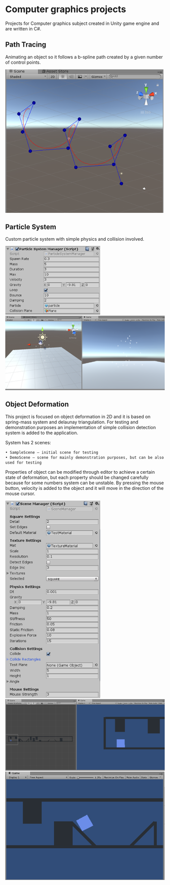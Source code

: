 # Computer graphics projects
Projects for Computer graphics subject created in Unity game engine and are written in C#.

## Path Tracing
Animating an object so it follows a b-spline path created by a given number of control points.

<img src="Images/Path_tracing/scene_view.PNG" width="500">

## Particle System
Custom particle system with simple physics and collision involved.

<img src="Images/Particle_system/editor_particle_system_settings.PNG" width="300">

<img src="Images/Particle_system/particle_scene.PNG" width="600">

## Object Deformation
This project is focused on object deformation in 2D and it is based on spring-mass system and delaunay triangulation. For testing and demonstration purposes an implementation of simple collision detection system is added to the application.

System has 2 scenes:

    • SampleScene – initial scene for testing
    • DemoScene – scene for mainly demonstration purposes, but can be also used for testing

Properties of object can be modified through editor to achieve a certain state of deformation, but each property should be changed carefully because for some numbers system can be unstable. By pressing the mouse button, velocity is added to the object and it will move in the direction of the mouse cursor.

<img src="Images/Object_deformation/editor_deformation_settings.png" width="300">

<img src="Images/Object_deformation/demo_scene.png" width="600">

<img src="Images/Object_deformation/game_view.PNG" width="600">
